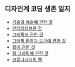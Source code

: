 <h2>디자인계 코딩 생존 일지</h2>
<ul>
 <li><a href = "./script/intro.md">기술과 예술에 관한 것</a></li>
 <li><a href = "./script/interactive.md">인터랙티브한 것</a></li>
  <li><a href = "./script/graphics.md">그래픽에 관한 것</a></li>
 <li><a href = "./script/environment-and-tool.md">그래픽 환경과 도구에 관한 것</a></li>
 <li><a href = "./script/webart.md">웹에 관한 것</a></li>
 <li><a href = "./script/webapi.md">웹 그래픽에 관한 것</a></li>
 <li><a href = "./script/covid-and-web.md">코로나시대의 웹</a></li>
</ul>
